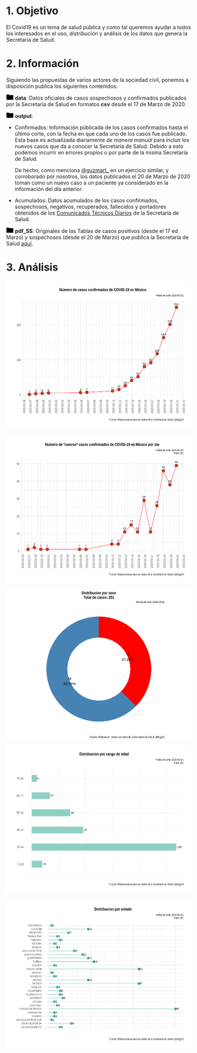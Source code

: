 # 1. Objetivo

El Covid19 es un tema de salud pública y como tal queremos ayudar a todos los interesados en el uso, distribución y análisis de los datos que genera la Secretaría de Salud.

# 2. Información

Siguiendo las propuestas de varios actores de la sociedad civil, ponemos a disposición publica los siguientes contenidos:

<img src="imagenes/folder_icon.png" width="20" height="15"/> **data**: Datos oficiales de casos sospechosos y confirmados publicados por la Secretaría de Salud en formatos **csv** desde el 17 de Marzo de 2020.

<img src="imagenes/folder_icon.png" width="20" height="15"/>  **output**: 

   - Confirmados: Información públicada de los casos confirmados hasta el último corte, con la fecha en que cada uno de los casos fue publicado. Esta base es actualizada diariamente *de manera manual* para incluir los nuevos casos que da a conocer la Secretaría de Salud. Debido a esto podemos incurrir en errores propios o por parte de la misma Secretaría de Salud. 
     
     De hecho, como menciona [@guzmart_](https://github.com/guzmart/covid19_mex) en un ejercicio similar, y corroborado por nosotros, los datos publicados el 20 de Marzo de 2020 toman como un nuevo caso a un paciente ya considerado en la información del día anterior.

   - Acumulados: Datos acumulados de los casos confirmados, sospechosos, negativos, recuperados, fallecidos y portadores obtenidos de los [Comunicados Técnicos Diarios](https://www.gob.mx/salud/documentos/informacion-internacional-y-nacional-sobre-nuevo-coronavirus-2019-ncov) de la Secretaría de Salud.

<img src="imagenes/folder_icon.png" width="20" height="15"/>  **pdf_SS**: Originales de las Tablas de casos positivos (desde el 17 ed Marzo) y sospechosos (desde el 20 de Marzo) que publica la Secretaría de Salud [aquí](https://www.gob.mx/salud/documentos/coronavirus-covid-19-comunicado-tecnico-diario-238449/).


# 3. Análisis

![](imagenes/01_casos_acumulados.png)

![](imagenes/02_nuevos_casos.png)

![](imagenes/03_casos_por_sexo.png)

![](imagenes/04_casos_por_edad.png)

![](imagenes/05_casos_por_estado.png)


